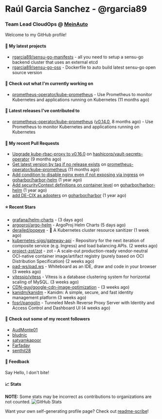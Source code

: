 # Raúl Garcia Sanchez - @rgarcia89
### Team Lead CloudOps @ [MeinAuto](https://meinauto.de/)

Welcome to my GitHub profile!

#### 🌱 My latest projects

- [rgarcia89/sensu-go-manifests](https://github.com/rgarcia89/sensu-go-manifests) - all you need to setup a sensu-go backend cluster that uses an external etcd
- [rgarcia89/sensu-go-oss](https://github.com/rgarcia89/sensu-go-oss) - Dockerfile to auto build latest sensu-go open source version

#### 👷 Check out what I'm currently working on

- [prometheus-operator/kube-prometheus](https://github.com/prometheus-operator/kube-prometheus) - Use Prometheus to monitor Kubernetes and applications running on Kubernetes (11 months ago)

#### 🔭 Latest releases I've contributed to

- [prometheus-operator/kube-prometheus](https://github.com/prometheus-operator/kube-prometheus) ([v0.14.0](https://github.com/prometheus-operator/kube-prometheus/releases/tag/v0.14.0), 8 months ago) - Use Prometheus to monitor Kubernetes and applications running on Kubernetes

#### 🔨 My recent Pull Requests

- [Upgrade kube-rbac-proxy to v0.16.0](https://github.com/hashicorp/vault-secrets-operator/pull/881) on [hashicorp/vault-secrets-operator](https://github.com/hashicorp/vault-secrets-operator) (9 months ago)
- [Get latest version by tag if no release exists](https://github.com/prometheus-operator/kube-prometheus/pull/2435) on [prometheus-operator/kube-prometheus](https://github.com/prometheus-operator/kube-prometheus) (11 months ago)
- [Add condition to disable nginx even if not exposing via ingress](https://github.com/goharbor/harbor-helm/pull/1687) on [goharbor/harbor-helm](https://github.com/goharbor/harbor-helm) (1 year ago)
- [Add securityContext definitions on container level](https://github.com/goharbor/harbor-helm/pull/1673) on [goharbor/harbor-helm](https://github.com/goharbor/harbor-helm) (1 year ago)
- [add DE-CIX as adopters](https://github.com/goharbor/harbor/pull/19707) on [goharbor/harbor](https://github.com/goharbor/harbor) (1 year ago)

#### ⭐ Recent Stars

- [grafana/helm-charts](https://github.com/grafana/helm-charts) -  (3 days ago)
- [argoproj/argo-helm](https://github.com/argoproj/argo-helm) - ArgoProj Helm Charts (5 days ago)
- [derailed/popeye](https://github.com/derailed/popeye) - 👀 A Kubernetes cluster resource sanitizer (1 week ago)
- [kubernetes-sigs/gateway-api](https://github.com/kubernetes-sigs/gateway-api) - Repository for the next iteration of composite service (e.g. Ingress) and load balancing APIs. (2 weeks ago)
- [project-zot/zot](https://github.com/project-zot/zot) - zot - A scale-out production-ready vendor-neutral OCI-native container image/artifact registry (purely based on OCI Distribution Specification) (2 weeks ago)
- [pad-ws/pad.ws](https://github.com/pad-ws/pad.ws) - Whiteboard as an IDE, draw and code in your browser (3 weeks ago)
- [vitessio/vitess](https://github.com/vitessio/vitess) - Vitess is a database clustering system for horizontal scaling of MySQL. (3 weeks ago)
- [CDN-guy/google-cdn-image-optimization](https://github.com/CDN-guy/google-cdn-image-optimization) -  (3 weeks ago)
- [kanidm/kanidm](https://github.com/kanidm/kanidm) - Kanidm: A simple, secure, and fast identity management platform (3 weeks ago)
- [fosrl/pangolin](https://github.com/fosrl/pangolin) - Tunneled Mesh Reverse Proxy Server with Identity and Access Control and Dashboard UI (4 weeks ago)

#### 👯 Check out some of my recent followers

- [AudMonte01](https://github.com/AudMonte01)
- [bludnic](https://github.com/bludnic)
- [satyamkapoor](https://github.com/satyamkapoor)
- [Farfaday](https://github.com/Farfaday)
- [senthil28](https://github.com/senthil28)

#### 💬 Feedback

Say Hello, I don't bite!

#### 📈 Stats

**NOTE:** Some stats may be incorrect as contributions to organizations are not counted.
![GitHub Stats](https://github-readme-stats.vercel.app/api?username=rgarcia89&count_private=false&theme=tokyonight&show_icons=true)


Want your own self-generating profile page? Check out [readme-scribe](https://github.com/muesli/readme-scribe)!
